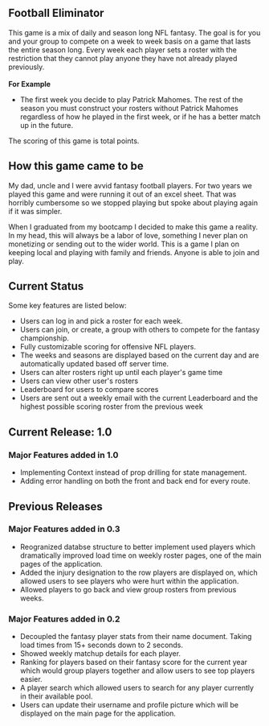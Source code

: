 ## Football Eliminator

This game is a mix of daily and season long NFL fantasy. The goal is for you and your group to compete on a week to week basis on a game that lasts the entire season long. Every week each player sets a roster with the restriction that they cannot play anyone they have not already played previously.
<br />
<br />
<strong>For Example</strong>

- The first week you decide to play Patrick Mahomes. The rest of the season you must construct your rosters without Patrick Mahomes regardless of how he played in the first week, or if he has a better match up in the future.

The scoring of this game is total points.
<br />

## How this game came to be

My dad, uncle and I were avvid fantasy football players. For two years we played this game and were running it out of an excel sheet. That was horribly cumbersome so we stopped playing but spoke about playing again if it was simpler.

When I graduated from my bootcamp I decided to make this game a reality. In my head, this will always be a labor of love, something I never plan on monetizing or sending out to the wider world. This is a game I plan on keeping local and playing with family and friends. Anyone is able to join and play.

## Current Status

Some key features are listed below:

- Users can log in and pick a roster for each week.
- Users can join, or create, a group with others to compete for the fantasy championship.
- Fully customizable scoring for offensive NFL players.
- The weeks and seasons are displayed based on the current day and are automatically updated based off server time.
- Users can alter rosters right up until each player's game time
- Users can view other user's rosters
- Leaderboard for users to compare scores
- Users are sent out a weekly email with the current Leaderboard and the highest possible scoring roster from the previous week

## Current Release: 1.0

### Major Features added in 1.0

- Implementing Context instead of prop drilling for state management.
- Adding error handling on both the front and back end for every route.

## Previous Releases

### Major Features added in 0.3

- Reogranized databse structure to better implement used players which dramatically improved load time on weekly roster pages, one of the main pages of the application.
- Added the injury designation to the row players are displayed on, which allowed users to see players who were hurt within the application.
- Allowed players to go back and view group rosters from previous weeks.

### Major Features added in 0.2

- Decoupled the fantasy player stats from their name document. Taking load times from 15+ seconds down to 2 seconds.
- Showed weekly matchup details for each player.
- Ranking for players based on their fantasy score for the current year which would group players together and allow users to see top players easier.
- A player search which allowed users to search for any player currently in their available pool.
- Users can update their username and profile picture which will be displayed on the main page for the application.
